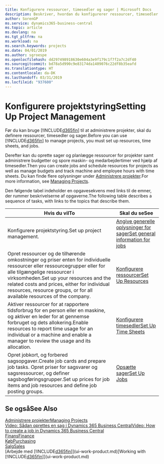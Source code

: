 ```yaml
---
title: Konfigurere ressourcer, timesedler og sager | Microsoft Docs
description: Beskriver, hvordan du konfigurerer ressourcer, timesedler og sager til at administrere projekter.
author: SorenGP
ms.service: dynamics365-business-central
ms.topic: article
ms.devlang: na
ms.tgt_pltfrm: na
ms.workload: na
ms.search.keywords: projects
ms.date: 04/01/2019
ms.author: sgroespe
ms.openlocfilehash: dd297498918630e604a3e9f179c1f7f2a7c2df40
ms.sourcegitcommit: bd78a5d990c9e83174da1409076c22df8b35eafd
ms.translationtype: HT
ms.contentlocale: da-DK
ms.lasthandoff: 03/31/2019
ms.locfileid: "937600"
---
```

# <a name="setting-up-project-management"></a><span data-ttu-id="05fcd-103">Konfigurere projektstyring</span><span class="sxs-lookup"><span data-stu-id="05fcd-103">Setting Up Project Management</span></span>
<span data-ttu-id="05fcd-104">Før du kan bruge [!INCLUDE[d365fin](includes/d365fin_md.md)] til at administrere projekter, skal du definere ressourcer, timesedler og sager.</span><span class="sxs-lookup"><span data-stu-id="05fcd-104">Before you can use [!INCLUDE[d365fin](includes/d365fin_md.md)] to manage projects, you must set up resources, time sheets, and jobs.</span></span>

<span data-ttu-id="05fcd-105">Derefter kan du oprette sager og planlægge ressourcer for projekter samt administrere budgetter og spore maskin- og medarbejdertimer ved hjælp af timesedler.</span><span class="sxs-lookup"><span data-stu-id="05fcd-105">Then you can create jobs and schedule resources for projects as well as manage budgets and track machine and employee hours with time sheets.</span></span> <span data-ttu-id="05fcd-106">Du kan finde flere oplysninger under [Administrere projekter](projects-manage-projects.md).</span><span class="sxs-lookup"><span data-stu-id="05fcd-106">For more information, see [Managing Projects](projects-manage-projects.md).</span></span>  

<span data-ttu-id="05fcd-107">Den følgende tabel indeholder en opgavesekvens med links til de emner, der rummer beskrivelserne af opgaverne.</span><span class="sxs-lookup"><span data-stu-id="05fcd-107">The following table describes a sequence of tasks, with links to the topics that describe them.</span></span>

| <span data-ttu-id="05fcd-108">Hvis du vil</span><span class="sxs-lookup"><span data-stu-id="05fcd-108">To</span></span> | <span data-ttu-id="05fcd-109">Skal du se</span><span class="sxs-lookup"><span data-stu-id="05fcd-109">See</span></span> |
| --- | --- |
| <span data-ttu-id="05fcd-110">Konfigurere projektstyring.</span><span class="sxs-lookup"><span data-stu-id="05fcd-110">Set up project management.</span></span>|[<span data-ttu-id="05fcd-111">Angive generelle oplysninger for sager</span><span class="sxs-lookup"><span data-stu-id="05fcd-111">Set general information for jobs</span></span>](projects-how-setup-jobs.md#to-set-general-information-for-jobs)|
| <span data-ttu-id="05fcd-112">Opret ressourcer og de tilhørende omkostninger og priser enten for individuelle ressourcer eller ressourcegrupper eller for alle tilgængelige ressourcer i virksomheden.</span><span class="sxs-lookup"><span data-stu-id="05fcd-112">Set up your resources and the related costs and prices, either for individual resources, resource groups, or for all available resources of the company.</span></span> |[<span data-ttu-id="05fcd-113">Konfigurere ressourcer</span><span class="sxs-lookup"><span data-stu-id="05fcd-113">Set Up Resources</span></span>](projects-how-setup-resources.md) |
| <span data-ttu-id="05fcd-114">Aktiver ressourcer for at rapportere tidsforbrug for en person eller en maskine, og aktiver en leder for at gennemse forbruget og dets allokering.</span><span class="sxs-lookup"><span data-stu-id="05fcd-114">Enable resources to report time usage for an individual or a machine and enable a manager to review the usage and its allocation.</span></span> |[<span data-ttu-id="05fcd-115">Konfigurere timesedler</span><span class="sxs-lookup"><span data-stu-id="05fcd-115">Set Up Time Sheets</span></span>](projects-how-setup-time-sheets.md) |
| <span data-ttu-id="05fcd-116">Opret jobkort, og forbered sagsopgaver.</span><span class="sxs-lookup"><span data-stu-id="05fcd-116">Create job cards and prepare job tasks.</span></span> <span data-ttu-id="05fcd-117">Opret priser for sagsvarer og sagsressourcer, og definer sagsbogføringsgrupper.</span><span class="sxs-lookup"><span data-stu-id="05fcd-117">Set up prices for job items and job resources and define job posting groups.</span></span> |[<span data-ttu-id="05fcd-118">Opsætte sager</span><span class="sxs-lookup"><span data-stu-id="05fcd-118">Set Up Jobs</span></span>](projects-how-setup-jobs.md) |

## <a name="see-also"></a><span data-ttu-id="05fcd-119">Se også</span><span class="sxs-lookup"><span data-stu-id="05fcd-119">See Also</span></span>

[<span data-ttu-id="05fcd-120">Administrere projekter</span><span class="sxs-lookup"><span data-stu-id="05fcd-120">Managing Projects</span></span>](projects-manage-projects.md)  
[<span data-ttu-id="05fcd-121">Video: Sådan oprettes en sag i Dynamics 365 Business Central</span><span class="sxs-lookup"><span data-stu-id="05fcd-121">Video: How to create a job in Dynamics 365 Business Central</span></span>](https://www.youtube.com/watch?v=VqaPWr7BWmw)  
[<span data-ttu-id="05fcd-122">Finans</span><span class="sxs-lookup"><span data-stu-id="05fcd-122">Finance</span></span>](finance.md)  
[<span data-ttu-id="05fcd-123">Køb</span><span class="sxs-lookup"><span data-stu-id="05fcd-123">Purchasing</span></span>](purchasing-manage-purchasing.md)  
[<span data-ttu-id="05fcd-124">Salg</span><span class="sxs-lookup"><span data-stu-id="05fcd-124">Sales</span></span>](sales-manage-sales.md)  
<span data-ttu-id="05fcd-125">[Arbejde med [!INCLUDE[d365fin](includes/d365fin_md.md)]](ui-work-product.md)</span><span class="sxs-lookup"><span data-stu-id="05fcd-125">[Working with [!INCLUDE[d365fin](includes/d365fin_md.md)]](ui-work-product.md)</span></span>  

